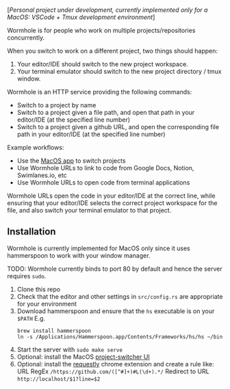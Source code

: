 [_Personal project under development, currently implemented only for a MacOS: VSCode + Tmux development environment_]

Wormhole is for people who work on multiple projects/repositories concurrently.

When you switch to work on a different project, two things should happen:

1. Your editor/IDE should switch to the new project workspace.
2. Your terminal emulator should switch to the new project directory / tmux window.

Wormhole is an HTTP service providing the following commands:

- Switch to a project by name
- Switch to a project given a file path, and open that path in your editor/IDE (at the specified line number)
- Switch to a project given a github URL, and open the corresponding file path in your editor/IDE (at the specified line number)

Example workflows:

- Use the [MacOS app](https://github.com/dandavison/wormhole-gui) to switch projects
- Use Wormhole URLs to link to code from Google Docs, Notion, Swimlanes.io, etc
- Use Wormhole URLs to open code from terminal applications

Wormhole URLs open the code in your editor/IDE at the correct line, while
ensuring that your editor/IDE selects the correct project workspace for the
file, and also switch your terminal emulator to that project.

## Installation

Wormhole is currently implemented for MacOS only since it uses hammerspoon to work with your window manager.

TODO: Wormhole currently binds to port 80 by default and hence the server requires `sudo`.

1. Clone this repo
2. Check that the editor and other settings in `src/config.rs` are appropriate for your environment
3. Download hammerspoon and ensure that the `hs` executable is on your `$PATH`
   E.g.
   ```
   brew install hammerspoon
   ln -s /Applications/Hammerspoon.app/Contents/Frameworks/hs/hs ~/bin
   ```
4. Start the server with `sudo make serve`
5. Optional: install the MacOS [project-switcher UI](https://github.com/dandavison/wormhole-gui)
6. Optional: install the [requestly](https://chrome.google.com/webstore/detail/requestly-open-source-htt/mdnleldcmiljblolnjhpnblkcekpdkpa) chrome extension and create a rule like:
   URL RegEx `/https://github.com/([^#]+)#L(\d+).*/` Redirect to URL `http://localhost/$1?line=$2`
